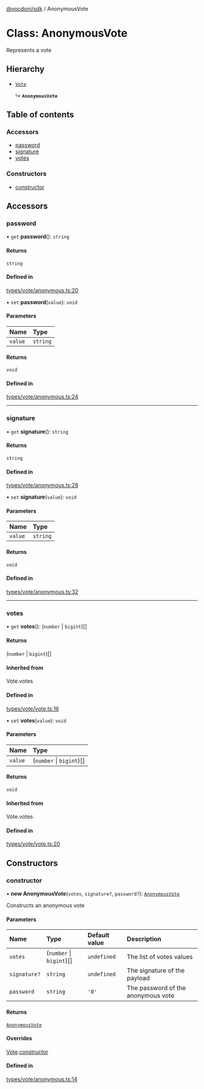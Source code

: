 [@vocdoni/sdk](/sdk) / AnonymousVote

# Class: AnonymousVote

Represents a vote

## Hierarchy

- [`Vote`](Vote)

  ↳ **`AnonymousVote`**

## Table of contents

### Accessors

- [password](AnonymousVote#password)
- [signature](AnonymousVote#signature)
- [votes](AnonymousVote#votes)

### Constructors

- [constructor](AnonymousVote#constructor)

## Accessors

### password

• `get` **password**(): `string`

#### Returns

`string`

#### Defined in

[types/vote/anonymous.ts:20](https://github.com/vocdoni/vocdoni-sdk/blob/1053e59/src/types/vote/anonymous.ts#L20)

• `set` **password**(`value`): `void`

#### Parameters

| Name | Type |
| :------ | :------ |
| `value` | `string` |

#### Returns

`void`

#### Defined in

[types/vote/anonymous.ts:24](https://github.com/vocdoni/vocdoni-sdk/blob/1053e59/src/types/vote/anonymous.ts#L24)

___

### signature

• `get` **signature**(): `string`

#### Returns

`string`

#### Defined in

[types/vote/anonymous.ts:28](https://github.com/vocdoni/vocdoni-sdk/blob/1053e59/src/types/vote/anonymous.ts#L28)

• `set` **signature**(`value`): `void`

#### Parameters

| Name | Type |
| :------ | :------ |
| `value` | `string` |

#### Returns

`void`

#### Defined in

[types/vote/anonymous.ts:32](https://github.com/vocdoni/vocdoni-sdk/blob/1053e59/src/types/vote/anonymous.ts#L32)

___

### votes

• `get` **votes**(): (`number` \| `bigint`)[]

#### Returns

(`number` \| `bigint`)[]

#### Inherited from

Vote.votes

#### Defined in

[types/vote/vote.ts:16](https://github.com/vocdoni/vocdoni-sdk/blob/1053e59/src/types/vote/vote.ts#L16)

• `set` **votes**(`value`): `void`

#### Parameters

| Name | Type |
| :------ | :------ |
| `value` | (`number` \| `bigint`)[] |

#### Returns

`void`

#### Inherited from

Vote.votes

#### Defined in

[types/vote/vote.ts:20](https://github.com/vocdoni/vocdoni-sdk/blob/1053e59/src/types/vote/vote.ts#L20)

## Constructors

### constructor

• **new AnonymousVote**(`votes`, `signature?`, `password?`): [`AnonymousVote`](AnonymousVote)

Constructs an anonymous vote

#### Parameters

| Name | Type | Default value | Description |
| :------ | :------ | :------ | :------ |
| `votes` | (`number` \| `bigint`)[] | `undefined` | The list of votes values |
| `signature?` | `string` | `undefined` | The signature of the payload |
| `password` | `string` | `'0'` | The password of the anonymous vote |

#### Returns

[`AnonymousVote`](AnonymousVote)

#### Overrides

[Vote](Vote.md).[constructor](Vote#constructor)

#### Defined in

[types/vote/anonymous.ts:14](https://github.com/vocdoni/vocdoni-sdk/blob/1053e59/src/types/vote/anonymous.ts#L14)
